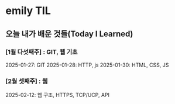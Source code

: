 # emily TIL

## 오늘 내가 배운 것들(Today I Learned)

### [1월 다섯째주] : GIT, 웹 기초
2025-01-27: GIT
2025-01-28: HTTP, js
2025-01-30: HTML, CSS, JS

### [2월 셋째주] : 웹
2025-02-12: 웹 구조, HTTPS, TCP/UCP, API